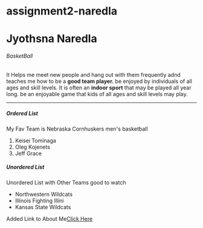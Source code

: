 # assignment2-naredla

# Jyothsna Naredla

###### BasketBall

It Helps me meet new people and hang out with them frequently adnd teaches me how to be a **good team player.** be enjoyed by individuals of all ages and skill levels. It is often an **indoor sport** that may be played all year long. be an enjoyable game that kids of all ages and skill levels may play.

***

##### Ordered List
My Fav Team is Nebraska Cornhuskers men's basketball
1. Keisei Tominaga
2. Oleg Kojenets
3. Jeff Grace

##### Unordered List
Unordered List with Other Teams good to watch

- Northwestern Wildcats
- Illinois Fighting Illini
- Kansas State Wildcats

Added Link to About Me[Click Here](https://github.com/Jyothsnsa/assignment2-naredla/blob/main/AboutMe.md)

